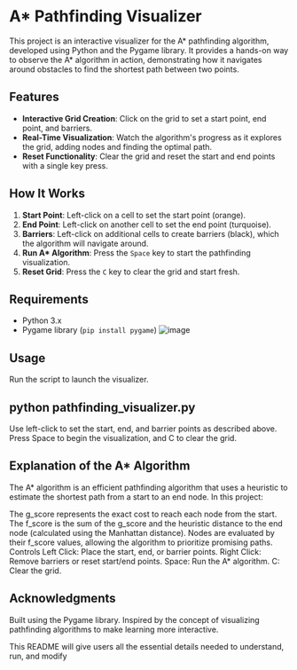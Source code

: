 # A* Pathfinding Visualizer

This project is an interactive visualizer for the A* pathfinding algorithm, developed using Python and the Pygame library. It provides a hands-on way to observe the A* algorithm in action, demonstrating how it navigates around obstacles to find the shortest path between two points.

## Features

- **Interactive Grid Creation**: Click on the grid to set a start point, end point, and barriers.
- **Real-Time Visualization**: Watch the algorithm's progress as it explores the grid, adding nodes and finding the optimal path.
- **Reset Functionality**: Clear the grid and reset the start and end points with a single key press.

## How It Works

1. **Start Point**: Left-click on a cell to set the start point (orange).
2. **End Point**: Left-click on another cell to set the end point (turquoise).
3. **Barriers**: Left-click on additional cells to create barriers (black), which the algorithm will navigate around.
4. **Run A\* Algorithm**: Press the `Space` key to start the pathfinding visualization.
5. **Reset Grid**: Press the `C` key to clear the grid and start fresh.

## Requirements

- Python 3.x
- Pygame library (`pip install pygame`)
![image](https://github.com/user-attachments/assets/9721ca0f-9f38-4dea-b980-29a9718d6f2c)


## Usage
Run the script to launch the visualizer.
## python pathfinding_visualizer.py
Use left-click to set the start, end, and barrier points as described above.
Press Space to begin the visualization, and C to clear the grid.

## Explanation of the A* Algorithm
The A* algorithm is an efficient pathfinding algorithm that uses a heuristic to estimate the shortest path from a start to an end node. In this project:

The g_score represents the exact cost to reach each node from the start.
The f_score is the sum of the g_score and the heuristic distance to the end node (calculated using the Manhattan distance).
Nodes are evaluated by their f_score values, allowing the algorithm to prioritize promising paths.
Controls
Left Click: Place the start, end, or barrier points.
Right Click: Remove barriers or reset start/end points.
Space: Run the A* algorithm.
C: Clear the grid.

## Acknowledgments
Built using the Pygame library.
Inspired by the concept of visualizing pathfinding algorithms to make learning more interactive.

This README will give users all the essential details needed to understand, run, and modify 

